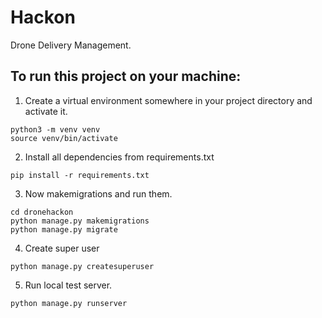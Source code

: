 # Hackon
Drone Delivery Management.

## To run this project on your machine:

1. Create a virtual environment somewhere in your project directory and activate it.
```
python3 -m venv venv
source venv/bin/activate
```
2. Install all dependencies from requirements.txt
```
pip install -r requirements.txt
```
3. Now makemigrations and run them.
```
cd dronehackon
python manage.py makemigrations
python manage.py migrate
```
4. Create super user
```
python manage.py createsuperuser
```
5. Run local test server.
```
python manage.py runserver
```